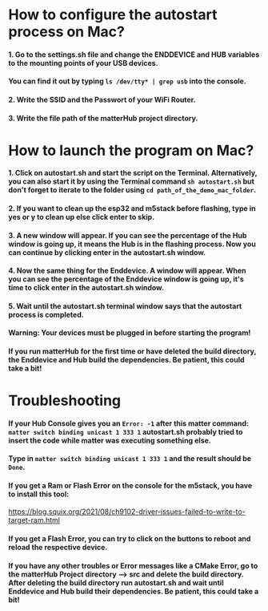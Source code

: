# How to configure the autostart process on Mac?
#### 1. Go to the settings.sh file and change the ENDDEVICE and HUB variables to the mounting points of your USB devices.
#### You can find it out by typing ``` ls /dev/tty* | grep usb ``` into the console.
#### 2. Write the SSID and the Passwort of your WiFi Router.
#### 3. Write the file path of the matterHub project directory.


# How to launch the program on Mac?
#### 1. Click on autostart.sh and start the script on the Terminal. Alternatively, you can also start it by using the Terminal command ``` sh autostart.sh ``` but don't forget to iterate to the folder using ``` cd path_of_the_demo_mac_folder ```.
#### 2. If you want to clean up the esp32 and m5stack before flashing, type in yes or y to clean up else click enter to skip.
#### 3. A new window will appear. If you can see the percentage of the Hub window is going up, it means the Hub is in the flashing process. Now you can continue by clicking enter in the autostart.sh window.
#### 4. Now the same thing for the Enddevice. A window will appear. When you can see the percentage of the Enddevice window is going up, it's time to click enter in the autostart.sh window.
#### 5. Wait until the autostart.sh terminal window says that the autostart process is completed.

#### Warning: Your devices must be plugged in before starting the program!
#### If you run matterHub for the first time or have deleted the build directory, the Enddevice and Hub build the dependencies. Be patient, this could take a bit!


# Troubleshooting
#### If your Hub Console gives you an ``` Error: -1 ``` after this matter command: ``` matter switch binding unicast 1 333 1 ``` autostart.sh probably tried to insert the code while matter was executing something else.
#### Type in ``` matter switch binding unicast 1 333 1 ``` and the result should be  ``` Done ```.


#### If you get a Ram or Flash Error on the console for the m5stack, you have to install this tool:
https://blog.squix.org/2021/08/ch9102-driver-issues-failed-to-write-to-target-ram.html


#### If you get a Flash Error, you can try to click on the buttons to reboot and reload the respective device.


#### If you have any other troubles or Error messages like a CMake Error, go to the matterHub Project directory --> src and delete the build directory. After deleting the build directory run autostart.sh and wait until Enddevice and Hub build their dependencies. Be patient, this could take a bit!
